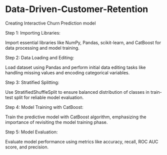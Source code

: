 # Data-Driven-Customer-Retention

Creating Interactive Churn Prediction model

Step 1: Importing Libraries:

Import essential libraries like NumPy, Pandas, scikit-learn, and CatBoost for data processing and model training.


Step 2: Data Loading and Editing:

Load dataset using Pandas and perform initial data editing tasks like handling missing values and encoding categorical variables.


Step 3: Stratified Splitting:

Use StratifiedShuffleSplit to ensure balanced distribution of classes in train-test split for reliable model evaluation.


Step 4: Model Training with CatBoost:

Train the predictive model with CatBoost algorithm, emphasizing the importance of revisiting the model training phase.


Step 5: Model Evaluation:

Evaluate model performance using metrics like accuracy, recall, ROC AUC score, and precision.
